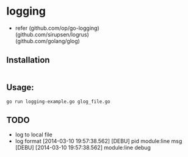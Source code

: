 # logging

* refer
(github.com/op/go-logging)</br>
(github.com/sirupsen/logrus)</br>
(github.com/golang/glog)</br>

## Installation

```

```

## Usage:

```
go run logging-example.go glog_file.go

```

## TODO
* log to local file
* log format
    [2014-03-10 19:57:38.562] [DEBU] pid module:line msg</br>
    [DEBU] [2014-03-10 19:57:38.562] module:line debug</br>
